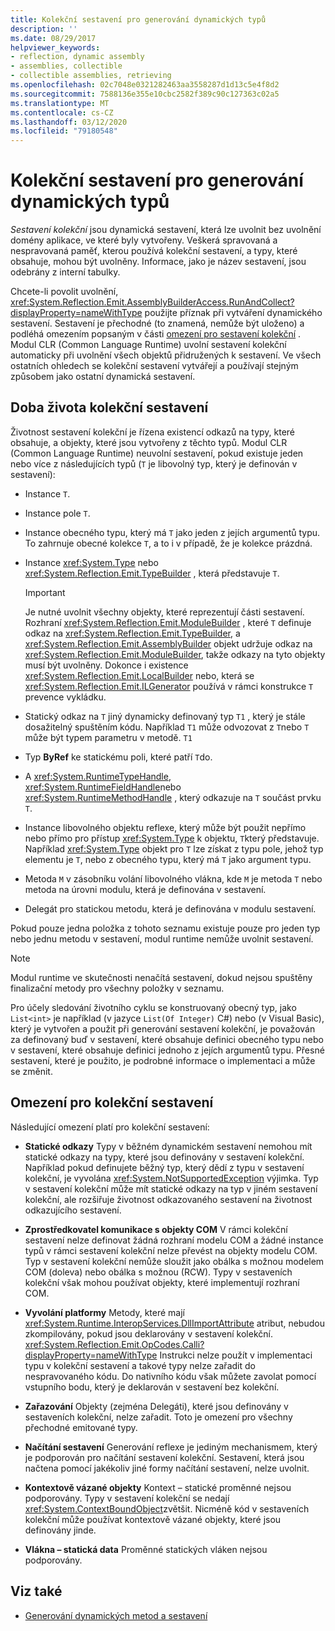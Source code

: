 ```yaml
---
title: Kolekční sestavení pro generování dynamických typů
description: ''
ms.date: 08/29/2017
helpviewer_keywords:
- reflection, dynamic assembly
- assemblies, collectible
- collectible assemblies, retrieving
ms.openlocfilehash: 02c7048e0321282463aa3558287d1d13c5e4f8d2
ms.sourcegitcommit: 7588136e355e10cbc2582f389c90c127363c02a5
ms.translationtype: MT
ms.contentlocale: cs-CZ
ms.lasthandoff: 03/12/2020
ms.locfileid: "79180548"
---
```

# <a name="collectible-assemblies-for-dynamic-type-generation"></a>Kolekční sestavení pro generování dynamických typů

*Sestavení kolekční* jsou dynamická sestavení, která lze uvolnit bez uvolnění domény aplikace, ve které byly vytvořeny. Veškerá spravovaná a nespravovaná paměť, kterou používá kolekční sestavení, a typy, které obsahuje, mohou být uvolněny. Informace, jako je název sestavení, jsou odebrány z interní tabulky.

Chcete-li povolit uvolnění, <xref:System.Reflection.Emit.AssemblyBuilderAccess.RunAndCollect?displayProperty=nameWithType> použijte příznak při vytváření dynamického sestavení. Sestavení je přechodné (to znamená, nemůže být uloženo) a podléhá omezením popsaným v části [omezení pro sestavení kolekční](#restrictions-on-collectible-assemblies) . Modul CLR (Common Language Runtime) uvolní sestavení kolekční automaticky při uvolnění všech objektů přidružených k sestavení. Ve všech ostatních ohledech se kolekční sestavení vytvářejí a používají stejným způsobem jako ostatní dynamická sestavení.

## <a name="lifetime-of-collectible-assemblies"></a>Doba života kolekční sestavení

Životnost sestavení kolekční je řízena existencí odkazů na typy, které obsahuje, a objekty, které jsou vytvořeny z těchto typů. Modul CLR (Common Language Runtime) neuvolní sestavení, pokud existuje jeden nebo více z následujících typů (`T` je libovolný typ, který je definován v sestavení):

- Instance `T`.

- Instance pole `T`.

- Instance obecného typu, který má `T` jako jeden z jejích argumentů typu. To zahrnuje obecné kolekce `T`, a to i v případě, že je kolekce prázdná.

- Instance <xref:System.Type> nebo <xref:System.Reflection.Emit.TypeBuilder> , která představuje `T`.

   > [!IMPORTANT]
   > Je nutné uvolnit všechny objekty, které reprezentují části sestavení. Rozhraní <xref:System.Reflection.Emit.ModuleBuilder> , které `T` definuje odkaz na <xref:System.Reflection.Emit.TypeBuilder>, a <xref:System.Reflection.Emit.AssemblyBuilder> objekt udržuje odkaz na <xref:System.Reflection.Emit.ModuleBuilder>, takže odkazy na tyto objekty musí být uvolněny. Dokonce i existence <xref:System.Reflection.Emit.LocalBuilder> nebo, která se <xref:System.Reflection.Emit.ILGenerator> používá v rámci konstrukce `T` prevence vykládku.

- Statický odkaz na `T` jiný dynamicky definovaný typ `T1` , který je stále dosažitelný spuštěním kódu. Například `T1` může odvozovat z `T`nebo `T` může být typem parametru v metodě. `T1`

- Typ **ByRef** ke statickému poli, které patří `T`do.

- A <xref:System.RuntimeTypeHandle>, <xref:System.RuntimeFieldHandle>nebo <xref:System.RuntimeMethodHandle> , který odkazuje na `T` součást prvku `T`.

- Instance libovolného objektu reflexe, který může být použit nepřímo nebo přímo pro přístup <xref:System.Type> k objektu, `T`který představuje. Například <xref:System.Type> objekt pro `T` lze získat z typu pole, jehož typ elementu je `T`, nebo z obecného typu, který má `T` jako argument typu.

- Metoda `M` v zásobníku volání libovolného vlákna, kde `M` je metoda `T` nebo metoda na úrovni modulu, která je definována v sestavení.

- Delegát pro statickou metodu, která je definována v modulu sestavení.

Pokud pouze jedna položka z tohoto seznamu existuje pouze pro jeden typ nebo jednu metodu v sestavení, modul runtime nemůže uvolnit sestavení.

> [!NOTE]
> Modul runtime ve skutečnosti nenačítá sestavení, dokud nejsou spuštěny finalizační metody pro všechny položky v seznamu.

Pro účely sledování životního cyklu se konstruovaný obecný typ, jako `List<int>` je například (v jazyce `List(Of Integer)` C#) nebo (v Visual Basic), který je vytvořen a použit při generování sestavení kolekční, je považován za definovaný buď v sestavení, které obsahuje definici obecného typu nebo v sestavení, které obsahuje definici jednoho z jejích argumentů typu. Přesné sestavení, které je použito, je podrobné informace o implementaci a může se změnit.

## <a name="restrictions-on-collectible-assemblies"></a>Omezení pro kolekční sestavení

Následující omezení platí pro kolekční sestavení:

- **Statické odkazy** Typy v běžném dynamickém sestavení nemohou mít statické odkazy na typy, které jsou definovány v sestavení kolekční. Například pokud definujete běžný typ, který dědí z typu v sestavení kolekční, je vyvolána <xref:System.NotSupportedException> výjimka. Typ v sestavení kolekční může mít statické odkazy na typ v jiném sestavení kolekční, ale rozšiřuje životnost odkazovaného sestavení na životnost odkazujícího sestavení.

- **Zprostředkovatel komunikace s objekty COM** V rámci kolekční sestavení nelze definovat žádná rozhraní modelu COM a žádné instance typů v rámci sestavení kolekční nelze převést na objekty modelu COM. Typ v sestavení kolekční nemůže sloužit jako obálka s možnou modelem COM (doleva) nebo obálka s možnou (RCW). Typy v sestaveních kolekční však mohou používat objekty, které implementují rozhraní COM.

- **Vyvolání platformy** Metody, které mají <xref:System.Runtime.InteropServices.DllImportAttribute> atribut, nebudou zkompilovány, pokud jsou deklarovány v sestavení kolekční. <xref:System.Reflection.Emit.OpCodes.Calli?displayProperty=nameWithType> Instrukci nelze použít v implementaci typu v kolekční sestavení a takové typy nelze zařadit do nespravovaného kódu. Do nativního kódu však můžete zavolat pomocí vstupního bodu, který je deklarován v sestavení bez kolekční.

- **Zařazování** Objekty (zejména Delegáti), které jsou definovány v sestaveních kolekční, nelze zařadit. Toto je omezení pro všechny přechodné emitované typy.

- **Načítání sestavení** Generování reflexe je jediným mechanismem, který je podporován pro načítání sestavení kolekční. Sestavení, která jsou načtena pomocí jakékoliv jiné formy načítání sestavení, nelze uvolnit.

- **Kontextově vázané objekty** Kontext – statické proměnné nejsou podporovány. Typy v sestavení kolekční se nedají <xref:System.ContextBoundObject>zvětšit. Nicméně kód v sestaveních kolekční může používat kontextově vázané objekty, které jsou definovány jinde.

- **Vlákna – statická data** Proměnné statických vláken nejsou podporovány.

## <a name="see-also"></a>Viz také

- [Generování dynamických metod a sestavení](emitting-dynamic-methods-and-assemblies.md)
